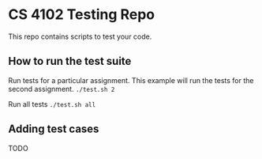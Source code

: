 # CS 4102 Testing Repo

This repo contains scripts to test your code.

## How to run the test suite

Run tests for a particular assignment. This example will run the tests for the second assignment.
`./test.sh 2`

Run all tests
`./test.sh all`

## Adding test cases

TODO
